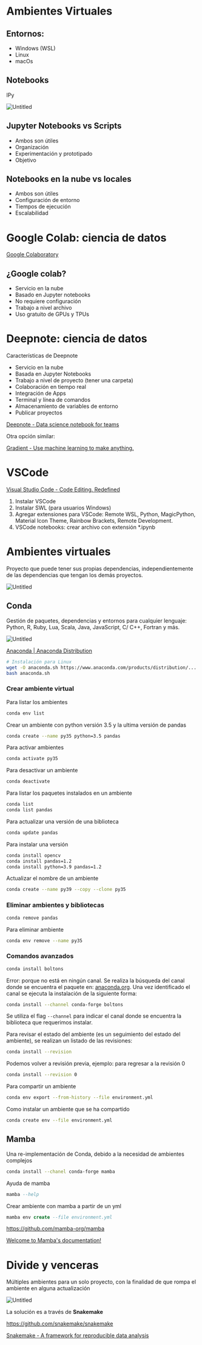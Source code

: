 # Ambientes Virtuales

## Entornos:

- Windows (WSL)
- Linux
- macOs

## Notebooks

IPy

![Untitled](./img/ipy.png)

## Jupyter Notebooks vs Scripts

- Ambos son útiles
- Organización
- Experimentación y prototipado
- Objetivo

## Notebooks en la nube vs locales

- Ambos son útiles
- Configuración de entorno
- Tiempos de ejecución
- Escalabilidad

# **Google Colab: ciencia de datos**

[Google Colaboratory](https://colab.research.google.com/)

## ¿Google colab?

- Servicio en la nube
- Basado en Jupyter notebooks
- No requiere configuración
- Trabajo a nivel archivo
- Uso gratuito de GPUs y TPUs

# Deepnote: ciencia de datos

Características de Deepnote

- Servicio en la nube
- Basada en Jupyter Notebooks
- Trabajo a nivel de proyecto (tener una carpeta)
- Colaboración en tiempo real
- Integración de Apps
- Terminal y línea de comandos
- Almacenamiento de variables de entorno
- Publicar proyectos

[Deepnote - Data science notebook for teams](https://deepnote.com/)

Otra opción similar:

[Gradient - Use machine learning to make anything.](https://gradient.run/)

# VSCode

[Visual Studio Code - Code Editing. Redefined](https://code.visualstudio.com/)

1. Instalar VSCode
2. Instalar SWL (para usuarios Windows)
3. Agregar extensiones para VSCode: Remote WSL, Python, MagicPython, Material Icon Theme, Rainbow Brackets, Remote Development.
4. VSCode notebooks: crear archivo con extensión *.ipynb

# Ambientes virtuales

Proyecto que puede tener sus propias dependencias, independientemente de las dependencias que tengan los demás proyectos.

![Untitled](./img/virtual.png)

## Conda

Gestión de paquetes, dependencias y entornos para cualquier lenguaje: Python, R, Ruby, Lua, Scala, Java, JavaScript, C/ C++, Fortran y más.

![Untitled](./img/conda.png)

[Anaconda | Anaconda Distribution](https://www.anaconda.com/products/distribution)

```bash
# Instalación para Linux
wget -O anaconda.sh https://www.anaconda.com/products/distribution/....sh
bash anaconda.sh
```

### Crear ambiente virtual

Para listar los ambientes 

```bash
conda env list
```

Crear un ambiente con python versión 3.5 y la ultima versión de pandas

```bash
conda create --name py35 python=3.5 pandas
```

Para activar ambientes

```bash
conda activate py35
```

Para desactivar un ambiente

```bash
conda deactivate
```

Para listar los paquetes instalados en un ambiente

```bash
conda list
conda list pandas
```

Para actualizar una versión de una biblioteca

```bash
conda update pandas
```

Para instalar una versión

```bash
conda install opencv
conda install pandas=1.2
conda install python=3.9 pandas=1.2
```

Actualizar el nombre de un ambiente

```bash
conda create --name py39 --copy --clone py35
```

### Eliminar ambientes y bibliotecas

```bash
conda remove pandas
```

Para eliminar ambiente

```bash
conda env remove --name py35
```

### Comandos avanzados

```bash
conda install boltons
```

Error: porque no está en ningún canal.  Se realiza la búsqueda del canal donde se encuentra el paquete en: [anaconda.org](https://anaconda.org). Una vez identificado el canal se ejecuta la instalación de la siguiente forma:

```bash
conda install --channel conda-forge boltons
```

Se utiliza el flag `--channel` para indicar el canal donde se encuentra la biblioteca que requerimos instalar.

Para revisar el estado del ambiente (es un seguimiento del estado del ambiente), se realizan un listado de las revisiones:

```bash
conda install --revision
```

Podemos volver a revisión previa, ejemplo: para regresar a la revisión 0

```bash
conda install --revision 0
```

Para compartir un ambiente

```bash
conda env export --from-history --file environment.yml
```

Como instalar un ambiente que se ha compartido

```bash
conda create env --file environment.yml
```

## Mamba

Una re-implementación de Conda, debido a la necesidad de ambientes complejos

```bash
conda install --chanel conda-forge mamba
```

Ayuda de mamba

```sql
mamba --help
```

Crear ambiente con mamba a partir de un yml

```sql
mamba env create --file environment.yml
```

https://github.com/mamba-org/mamba

[Welcome to Mamba's documentation!](https://mamba.readthedocs.io/en/latest/)

# Divide y venceras

Múltiples ambientes para un solo proyecto, con la finalidad de que rompa el ambiente en alguna actualización

![Untitled](./img/divide.png)

La solución es a través de **Snakemake**

https://github.com/snakemake/snakemake

[Snakemake - A framework for reproducible data analysis](https://snakemake.github.io/)